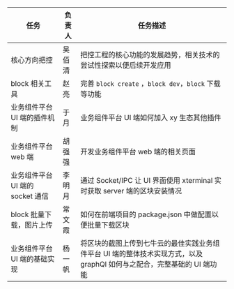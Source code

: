 | 任务 | 负责人 | 任务描述 |
| -- | -- | -- |
| 核心方向把控 |      吴佰清         | 把控工程的核心功能的发展趋势，相关技术的尝试性探索以便后续开发应用                                                     |
| block  相关工具                  | 赵亮   | 完善 `block create` ，`block dev`，`block` 下载等功能                                                                  |
| 业务组件平台 UI 端的插件机制     | 于月   | 业务组件平台 UI 端如何加入 xy 生态其他插件                                                                             |
| 业务组件平台 web 端              | 胡强强 | 开发业务组件平台 web 端的相关页面                                                                                      |
| 业务组件平台 UI 端的 socket 通信 | 李明月 | 通过 Socket/IPC 让 UI 界面使用 xterminal 实时获取 server 端的区块安装情况                                              |
| block 批量下载，图片上传         | 常文霞 | 如何在前端项目的 package.json 中做配置以便批量下载区块                                                                 |
| 业务组件平台 UI 端的基础实现     | 杨一帆 | 将区块的截图上传到七牛云的最佳实践业务组件平台 UI 端的整体技术实现方式，以及graphQl 如何与之配合，完整基础的 UI 端功能 |
